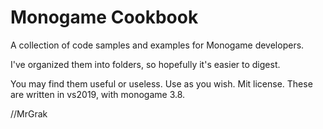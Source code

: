# Monogame Cookbook

A collection of code samples and examples for Monogame developers.  

I've organized them into folders, so hopefully it's easier to digest.

You may find them useful or useless.  Use as you wish. Mit license. 
These are written in vs2019, with monogame 3.8.

//MrGrak



	
	